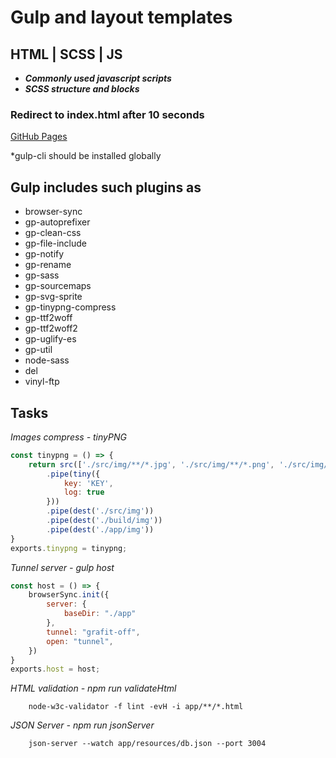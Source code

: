 # Gulp and layout templates

## HTML | SCSS | JS
 *  ***Commonly used javascript scripts***
 *  ***SCSS structure and blocks***

### Redirect to index.html after 10 seconds
[GitHub Pages](https://grafit-off.github.io/GULP/)

*gulp-cli should be installed globally

## Gulp includes such plugins as
 *  browser-sync
 *  gp-autoprefixer
 *  gp-clean-css
 *  gp-file-include
 *  gp-notify
 *  gp-rename
 *  gp-sass
 *  gp-sourcemaps
 *  gp-svg-sprite
 *  gp-tinypng-compress
 *  gp-ttf2woff
 *  gp-ttf2woff2
 *  gp-uglify-es
 *  gp-util
 *  node-sass
 *  del
 *  vinyl-ftp

## Tasks
 _Images compress - tinyPNG_

```js
const tinypng = () => {
	return src(['./src/img/**/*.jpg', './src/img/**/*.png', './src/img/**/*.jpeg'])
		.pipe(tiny({
			key: 'KEY',
			log: true
		}))
		.pipe(dest('./src/img'))
		.pipe(dest('./build/img'))
		.pipe(dest('./app/img'))
}
exports.tinypng = tinypng;
```

_Tunnel server - gulp host_

```js
const host = () => {
	browserSync.init({
		server: {
			baseDir: "./app"
		},
		tunnel: "grafit-off",
		open: "tunnel",
	})
}
exports.host = host;
```
_HTML validation - npm run validateHtml_

```
	node-w3c-validator -f lint -evH -i app/**/*.html
```

_JSON Server - npm run jsonServer_

```
	json-server --watch app/resources/db.json --port 3004
```
